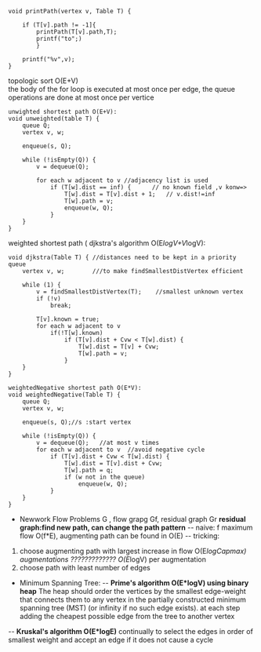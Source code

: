 ```
void printPath(vertex v, Table T) {

	if (T[v].path != -1]{
		printPath(T[v].path,T);
		printf("to";)
		}

	printf("%v",v); 
}
```


topologic sort O(E+V)  
the body of the for loop is executed at most once per edge, 
the queue operations are done at most once per vertice

```
unwighted shortest path O(E+V):
void unweighted(table T) {
	queue Q;
	vertex v, w;

	enqueue(s, Q);

	while (!isEmpty(Q)) {
		v = dequeue(Q);

		for each w adjacent to v //adjacency list is used
			if (T[w].dist == inf) {      // no known field ,v konw=>
				T[w].dist = T[v].dist + 1;   // v.dist!=inf				
				T[w].path = v;
				enqueue(w, Q);
			}
	}
}
```

weighted shortest path ( djkstra's algorithm  O(E*logV+V*logV):  

```
void djkstra(Table T) { //distances need to be kept in a priority queue 
	vertex v, w;        ///to make findSmallestDistVertex efficient

	while (1) {
		v = findSmallestDistVertex(T);    //smallest unknown vertex
		if (!v)
			break;

		T[v].known = true;
		for each w adjacent to v
			if(!T[w].known)
				if (T[v].dist + Cvw < T[w].dist) {
					T[w].dist = T[v] + Cvw;
					T[w].path = v;
				}
	}
}
```

```
weightedNegative shortest path O(E*V):
void weightedNegative(Table T) {
	queue Q;
	vertex v, w;

	enqueue(s, Q);//s :start vertex

	while (!isEmpty(Q)) {
		v = dequeue(Q);   //at most v times 
		for each w adjacent to v  //avoid negative cycle
			if (T[v].dist + Cvw < T[w].dist) {
				T[w].dist = T[v].dist + Cvw;
				T[w].path = q;
				if (w not in the queue)
					enqueue(w, Q);
			}
	}
}
```

- Newwork Flow Problems 
G , flow grapg Gf, residual graph Gr 
**residual graph:find new path, can change the path pattern** 
-- naive: f maximum flow  O(f*E), augmenting path can be found in O(E) 
-- tricking: 
1. choose augmenting path with largest increase in flow 
O(E*logCapmax) augmentations ?????????????  O(E*logV) per augmentation 
2. choose path with least number of edges


- Minimum Spanning Tree: 
-- **Prime's algorithm  O(E*logV) using binary heap** 
The heap should order the vertices by the smallest edge-weight that connects them to 
any vertex in the partially constructed minimum spanning tree (MST) (or infinity if no such edge exists). 
at each step adding the cheapest possible edge from the tree to another vertex

-- **Kruskal's  algorithm  O(E*logE)** 
continually to select the edges in order of smallest weight and accept an edge if it does not cause a cycle


